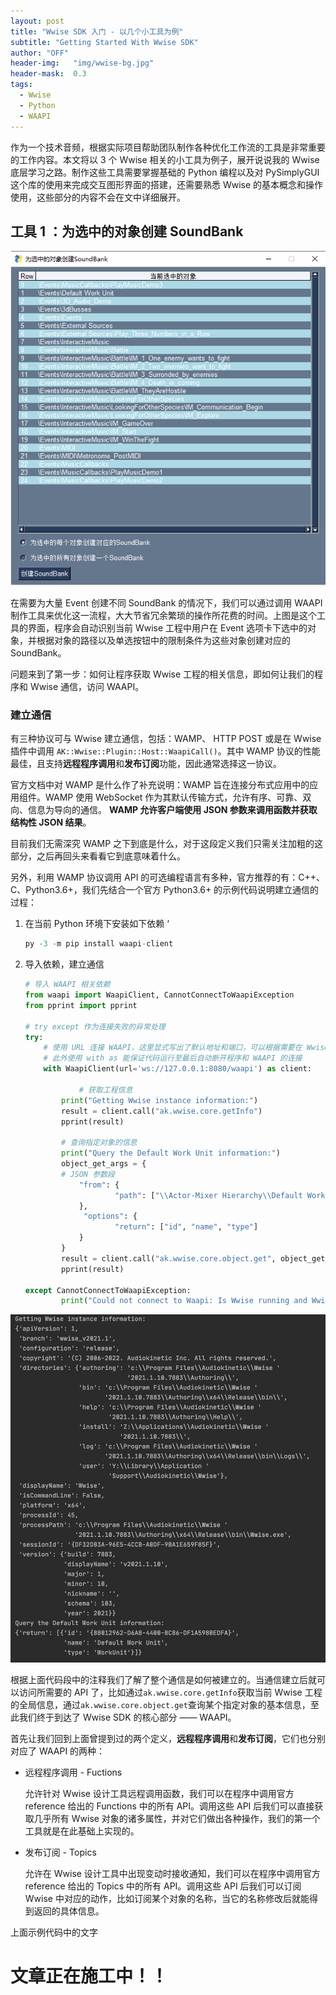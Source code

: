```yaml
---
layout: post
title: "Wwise SDK 入门 - 以几个小工具为例"
subtitle: "Getting Started With Wwise SDK"
author: "OFF"
header-img:   "img/wwise-bg.jpg"
header-mask:  0.3
tags:
  - Wwise
  - Python
  - WAAPI
---
```



作为一个技术音频，根据实际项目帮助团队制作各种优化工作流的工具是非常重要的工作内容。本文将以 3 个 Wwise 相关的小工具为例子，展开说说我的 Wwise 底层学习之路。制作这些工具需要掌握基础的 Python 编程以及对 PySimplyGUI 这个库的使用来完成交互图形界面的搭建，还需要熟悉 Wwise 的基本概念和操作使用，这些部分的内容不会在文中详细展开。

## 工具 1 ：为选中的对象创建 SoundBank

![](/img/Wwise-tool-create-soundbank.png)

在需要为大量 Event 创建不同 SoundBank 的情况下，我们可以通过调用 WAAPI 制作工具来优化这一流程，大大节省冗余繁琐的操作所花费的时间。上图是这个工具的界面，程序会自动识别当前 Wwise 工程中用户在 Event 选项卡下选中的对象，并根据对象的路径以及单选按钮中的限制条件为这些对象创建对应的 SoundBank。

问题来到了第一步：如何让程序获取 Wwise 工程的相关信息，即如何让我们的程序和 Wwise 通信，访问 WAAPI。

### 建立通信

有三种协议可与 Wwise 建立通信，包括：WAMP、 HTTP POST 或是在 Wwise 插件中调用 `AK::Wwise::Plugin::Host::WaapiCall()`。其中 WAMP 协议的性能最佳，且支持**远程程序调用**和**发布订阅**功能，因此通常选择这一协议。

官方文档中对 WAMP 是什么作了补充说明：WAMP 旨在连接分布式应用中的应用组件。WAMP 使用 WebSocket 作为其默认传输方式，允许有序、可靠、双向、信息为导向的通信。 **WAMP 允许客户端使用 JSON 参数来调用函数并获取结构性 JSON 结果**。

目前我们无需深究 WAMP 之下到底是什么，对于这段定义我们只需关注加粗的这部分，之后再回头来看看它到底意味着什么。

另外，利用 WAMP 协议调用 API 的可选编程语言有多种，官方推荐的有：C++、C、Python3.6+，我们先结合一个官方 Python3.6+ 的示例代码说明建立通信的过程：

1. 在当前 Python 环境下安装如下依赖
‘
	```py
	py -3 -m pip install waapi-client
	```
	
2. 导入依赖，建立通信

	```py
	# 导入 WAAPI 相关依赖
	from waapi import WaapiClient, CannotConnectToWaapiException
	from pprint import pprint
	
	# try except 作为连接失败的异常处理
	try:
		# 使用 URL 连接 WAAPI，这里显式写出了默认地址和端口，可以根据需要在 Wwise 中自行修改端口
		# 此外使用 with as 能保证代码运行至最后自动断开程序和 WAAPI 的连接
		with WaapiClient(url='ws://127.0.0.1:8080/waapi') as client:
      		
	      		# 获取工程信息
			print("Getting Wwise instance information:")
			result = client.call("ak.wwise.core.getInfo")
			pprint(result)
			    
			# 查询指定对象的信息			
			print("Query the Default Work Unit information:")
			object_get_args = {
			# JSON 参数段
			 	"from": {
			      		"path": ["\\Actor-Mixer Hierarchy\\Default Work Unit"]
				},
			     "options": {
			     		"return": ["id", "name", "type"]
			 	}
			}
			result = client.call("ak.wwise.core.object.get", object_get_args)
			pprint(result)
      		
	except CannotConnectToWaapiException:
    		print("Could not connect to Waapi: Is Wwise running and Wwise Authoring API enabled?")
	```
![](/img/wwise-exmp1.png)

根据上面代码段中的注释我们了解了整个通信是如何被建立的。当通信建立后就可以访问所需要的 API 了，比如通过`ak.wwise.core.getInfo`获取当前 Wwise 工程的全局信息，通过`ak.wwise.core.object.get`查询某个指定对象的基本信息，至此我们终于到达了 Wwise SDK 的核心部分 —— WAAPI。

首先让我们回到上面曾提到过的两个定义，**远程程序调用**和**发布订阅**，它们也分别对应了 WAAPI 的两种：

* 远程程序调用 - Fuctions

	允许针对 Wwise 设计工具远程调用函数，我们可以在程序中调用官方 reference 给出的 Functions 中的所有 API。调用这些 API 后我们可以直接获取几乎所有 Wwise 对象的诸多属性，并对它们做出各种操作，我们的第一个工具就是在此基础上实现的。

* 发布订阅 - Topics

	允许在 Wwise 设计工具中出现变动时接收通知，我们可以在程序中调用官方 reference 给出的 Topics 中的所有 API。调用这些 API 后我们可以订阅 Wwise 中对应的动作，比如订阅某个对象的名称，当它的名称修改后就能得到返回的具体信息。
	
上面示例代码中的文字






# 文章正在施工中！！
